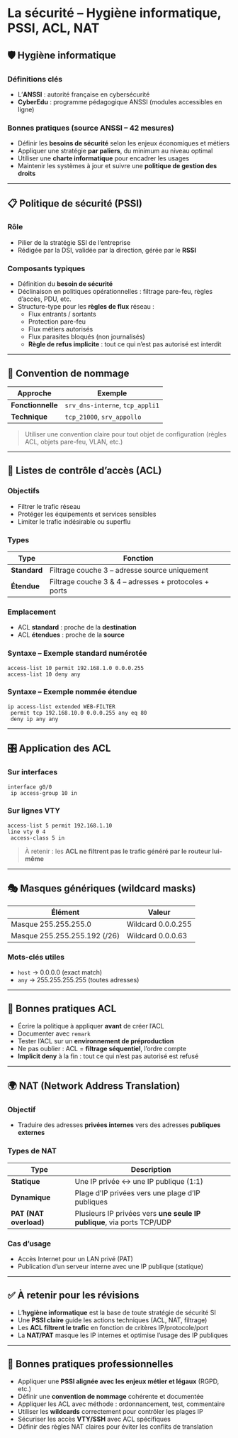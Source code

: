 # La sécurité – Hygiène informatique, PSSI, ACL, NAT
## 🛡️ Hygiène informatique

### Définitions clés

- L’**ANSSI** : autorité française en cybersécurité
- **CyberEdu** : programme pédagogique ANSSI (modules accessibles en ligne)

### Bonnes pratiques (source ANSSI – 42 mesures)

- Définir les **besoins de sécurité** selon les enjeux économiques et métiers
- Appliquer une stratégie **par paliers**, du minimum au niveau optimal
- Utiliser une **charte informatique** pour encadrer les usages
- Maintenir les systèmes à jour et suivre une **politique de gestion des droits**

---

## 📋 Politique de sécurité (PSSI)

### Rôle

- Pilier de la stratégie SSI de l’entreprise
- Rédigée par la DSI, validée par la direction, gérée par le **RSSI**

### Composants typiques

- Définition du **besoin de sécurité**
- Déclinaison en politiques opérationnelles : filtrage pare-feu, règles d’accès, PDU, etc.
- Structure-type pour les **règles de flux** réseau :
    - Flux entrants / sortants
    - Protection pare-feu
    - Flux métiers autorisés
    - Flux parasites bloqués (non journalisés)
    - **Règle de refus implicite** : tout ce qui n’est pas autorisé est interdit

---

## 🧾 Convention de nommage

|Approche|Exemple|
|---|---|
|**Fonctionnelle**|`srv_dns-interne`, `tcp_appli1`|
|**Technique**|`tcp_21000`, `srv_appollo`|

> Utiliser une convention claire pour tout objet de configuration (règles ACL, objets pare-feu, VLAN, etc.)

---

## 🔐 Listes de contrôle d’accès (ACL)

### Objectifs

- Filtrer le trafic réseau
- Protéger les équipements et services sensibles
- Limiter le trafic indésirable ou superflu

### Types

|Type|Fonction|
|---|---|
|**Standard**|Filtrage couche 3 – adresse source uniquement|
|**Étendue**|Filtrage couche 3 & 4 – adresses + protocoles + ports|

### Emplacement

- ACL **standard** : proche de la **destination**
- ACL **étendues** : proche de la **source**

### Syntaxe – Exemple standard numérotée

```shell
access-list 10 permit 192.168.1.0 0.0.0.255
access-list 10 deny any
```

### Syntaxe – Exemple nommée étendue

```shell
ip access-list extended WEB-FILTER
 permit tcp 192.168.10.0 0.0.0.255 any eq 80
 deny ip any any
```

---

## 🎛️ Application des ACL

### Sur interfaces

```shell
interface g0/0
 ip access-group 10 in
```

### Sur lignes VTY

```shell
access-list 5 permit 192.168.1.10
line vty 0 4
 access-class 5 in
```

> À retenir : les **ACL ne filtrent pas le trafic généré par le routeur lui-même**

---

## 🎭 Masques génériques (wildcard masks)

|Élément|Valeur|
|---|---|
|Masque 255.255.255.0|Wildcard 0.0.0.255|
|Masque 255.255.255.192 (/26)|Wildcard 0.0.0.63|

### Mots-clés utiles

- `host` → 0.0.0.0 (exact match)
- `any` → 255.255.255.255 (toutes adresses)

---

## 📌 Bonnes pratiques ACL

- Écrire la politique à appliquer **avant** de créer l’ACL
- Documenter avec `remark`
- Tester l’ACL sur un **environnement de préproduction**
- Ne pas oublier : ACL = **filtrage séquentiel**, l’ordre compte
- **Implicit deny** à la fin : tout ce qui n’est pas autorisé est refusé

---

## 🌍 NAT (Network Address Translation)

### Objectif

- Traduire des adresses **privées internes** vers des adresses **publiques externes**

### Types de NAT

|Type|Description|
|---|---|
|**Statique**|Une IP privée ↔ une IP publique (1:1)|
|**Dynamique**|Plage d’IP privées vers une plage d’IP publiques|
|**PAT (NAT overload)**|Plusieurs IP privées vers **une seule IP publique**, via ports TCP/UDP|

### Cas d’usage

- Accès Internet pour un LAN privé (PAT)
- Publication d’un serveur interne avec une IP publique (statique)

---

## ✅ À retenir pour les révisions

- L’**hygiène informatique** est la base de toute stratégie de sécurité SI
- Une **PSSI claire** guide les actions techniques (ACL, NAT, filtrage)
- Les **ACL filtrent le trafic** en fonction de critères IP/protocole/port
- La **NAT/PAT** masque les IP internes et optimise l’usage des IP publiques

---

## 📌 Bonnes pratiques professionnelles

- Appliquer une **PSSI alignée avec les enjeux métier et légaux** (RGPD, etc.)
- Définir une **convention de nommage** cohérente et documentée
- Appliquer les ACL avec méthode : ordonnancement, test, commentaire
- Utiliser les **wildcards** correctement pour contrôler les plages IP
- Sécuriser les accès **VTY/SSH** avec ACL spécifiques
- Définir des règles NAT claires pour éviter les conflits de translation